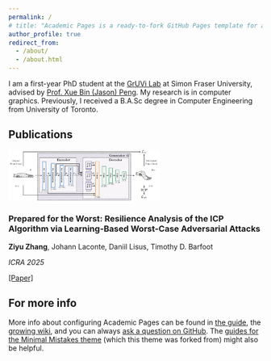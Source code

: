 ```yaml
---
permalink: /
# title: "Academic Pages is a ready-to-fork GitHub Pages template for academic personal websites"
author_profile: true
redirect_from: 
  - /about/
  - /about.html
---
```


I am a first-year PhD student at the [GrUVi Lab](https://gruvi.cs.sfu.ca/) at Simon Fraser University, advised by [Prof. Xue Bin (Jason) Peng](https://xbpeng.github.io/). My research is in computer graphics. Previously, I received a B.A.Sc degree in Computer Engineering from University of Toronto.

## Publications

<div class="publication">
  <img src="images/architecture_correct.pdf" alt="Teaser Image 1" width="300">
  <div class="pub-details">
    <h3><b>Prepared for the Worst: Resilience Analysis of the ICP Algorithm via Learning-Based Worst-Case Adversarial Attacks</b></h3>
    <p><b>Ziyu Zhang</b>, Johann Laconte, Daniil Lisus, Timothy D. Barfoot</p>
    <p><i>ICRA 2025</i></p>
    <p>
      <a href="https://arxiv.org/abs/2403.05666">[Paper]</a>
    </p>
</div>



For more info
------
More info about configuring Academic Pages can be found in [the guide](https://academicpages.github.io/markdown/), the [growing wiki](https://github.com/academicpages/academicpages.github.io/wiki), and you can always [ask a question on GitHub](https://github.com/academicpages/academicpages.github.io/discussions). The [guides for the Minimal Mistakes theme](https://mmistakes.github.io/minimal-mistakes/docs/configuration/) (which this theme was forked from) might also be helpful.
